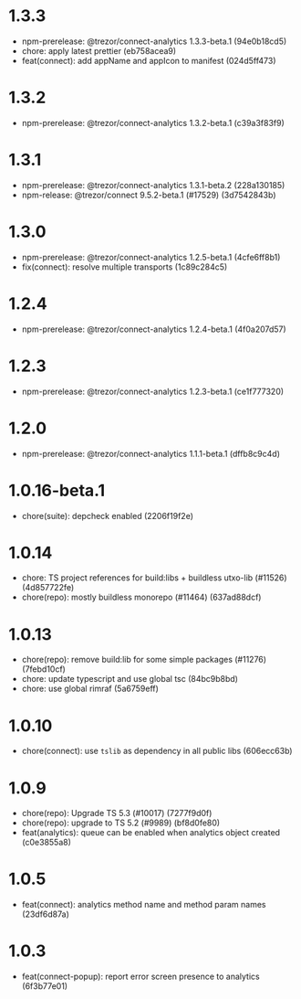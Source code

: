 # 1.3.3

- npm-prerelease: @trezor/connect-analytics 1.3.3-beta.1 (94e0b18cd5)
- chore: apply latest prettier (eb758acea9)
- feat(connect): add appName and appIcon to manifest (024d5ff473)

# 1.3.2

- npm-prerelease: @trezor/connect-analytics 1.3.2-beta.1 (c39a3f83f9)

# 1.3.1

- npm-prerelease: @trezor/connect-analytics 1.3.1-beta.2 (228a130185)
- npm-release: @trezor/connect 9.5.2-beta.1 (#17529) (3d7542843b)

# 1.3.0

- npm-prerelease: @trezor/connect-analytics 1.2.5-beta.1 (4cfe6ff8b1)
- fix(connect): resolve multiple transports (1c89c284c5)

# 1.2.4

- npm-prerelease: @trezor/connect-analytics 1.2.4-beta.1 (4f0a207d57)

# 1.2.3

- npm-prerelease: @trezor/connect-analytics 1.2.3-beta.1 (ce1f777320)

# 1.2.0

- npm-prerelease: @trezor/connect-analytics 1.1.1-beta.1 (dffb8c9c4d)

# 1.0.16-beta.1

- chore(suite): depcheck enabled (2206f19f2e)

# 1.0.14

- chore: TS project references for build:libs + buildless utxo-lib (#11526) (4d857722fe)
- chore(repo): mostly buildless monorepo (#11464) (637ad88dcf)

# 1.0.13

- chore(repo): remove build:lib for some simple packages (#11276) (7febd10cf)
- chore: update typescript and use global tsc (84bc9b8bd)
- chore: use global rimraf (5a6759eff)

# 1.0.10

- chore(connect): use `tslib` as dependency in all public libs (606ecc63b)

# 1.0.9

- chore(repo): Upgrade TS 5.3 (#10017) (7277f9d0f)
- chore(repo): upgrade to TS 5.2 (#9989) (bf8d0fe80)
- feat(analytics): queue can be enabled when analytics object created (c0e3855a8)

# 1.0.5

- feat(connect): analytics method name and method param names (23df6d87a)

# 1.0.3

- feat(connect-popup): report error screen presence to analytics (6f3b77e01)
